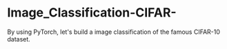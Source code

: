# Image_Classification-CIFAR-
By using PyTorch, let's build a image classification of the famous CIFAR-10 dataset.
